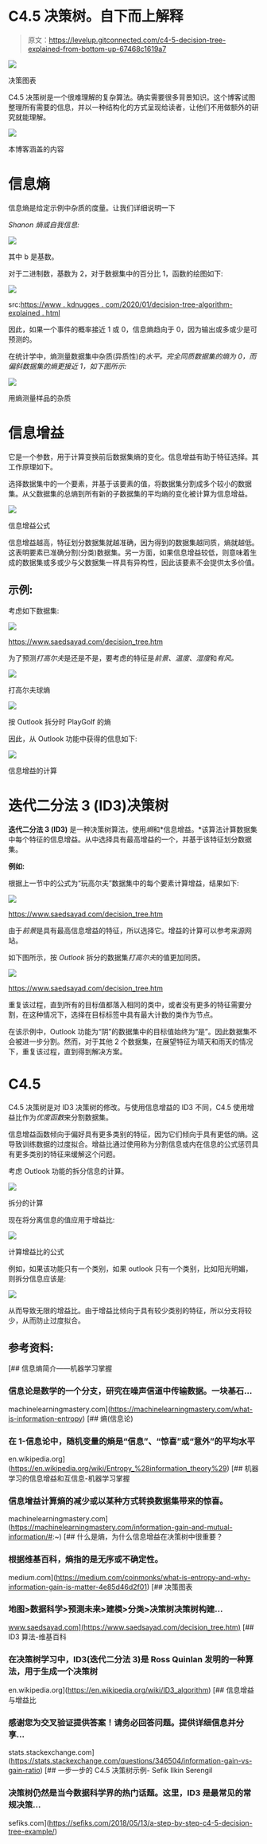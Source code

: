 # C4.5 决策树。自下而上解释

> 原文：<https://levelup.gitconnected.com/c4-5-decision-tree-explained-from-bottom-up-67468c1619a7>

![](img/49a30a7b52db0495613ad21db1fcf132.png)

决策图表

C4.5 决策树是一个很难理解的复杂算法。确实需要很多背景知识。这个博客试图整理所有需要的信息，并以一种结构化的方式呈现给读者，让他们不用做额外的研究就能理解。

![](img/172da7e120f781ab28d66aa1f3bca3aa.png)

本博客涵盖的内容

# 信息熵

信息熵是给定示例中杂质的度量。让我们详细说明一下

*Shanon 熵或自我信息:*

![](img/2f5f58a919e829343d4fe99e9fc6c95e.png)

其中 b 是基数。

对于二进制数，基数为 2，对于数据集中的百分比 1，函数的绘图如下:

![](img/5ad859b67a5392dc2644a8bc7a7a13be.png)

src:[https://www . kdnugges . com/2020/01/decision-tree-algorithm-explained . html](https://www.kdnuggets.com/2020/01/decision-tree-algorithm-explained.html)

因此，如果一个事件的概率接近 1 或 0，信息熵趋向于 0，因为输出或多或少是可预测的。

在统计学中，熵测量数据集中杂质(异质性)的*水平。完全同质数据集的熵为 0，而偏斜数据集的熵更接近 1，如下图所示:*

![](img/f6f8f4e968719f4e25860acdcf19e48e.png)

用熵测量样品的杂质

# 信息增益

它是一个参数，用于计算变换前后数据集熵的变化。信息增益有助于特征选择。其工作原理如下。

选择数据集中的一个要素，并基于该要素的值，将数据集分割成多个较小的数据集。从父数据集的总熵到所有新的子数据集的平均熵的变化被计算为信息增益。

![](img/022647d16ca38a00853dd6a68ababf7a.png)

信息增益公式

信息增益越高，特征划分数据集就越准确，因为得到的数据集越同质，熵就越低。这表明要素已准确分割(分类)数据集。另一方面，如果信息增益较低，则意味着生成的数据集或多或少与父数据集一样具有异构性，因此该要素不会提供太多价值。

## 示例:

考虑如下数据集:

![](img/a7ebd8747fdb8ff7dbf4a62484cc40e5.png)

https://www.saedsayad.com/decision_tree.htm

为了预测*打高尔夫*是还是不是，要考虑的特征是*前景、温度、湿度*和*有风。*

![](img/59cd121ba639f9e905d58c31b6f6220c.png)

打高尔夫球熵

![](img/e0a1332d79b5cfeae815e28f2ec1bfbe.png)

按 Outlook 拆分时 PlayGolf 的熵

因此，从 Outlook 功能中获得的信息如下:

![](img/bbd1615e988c183071ef9b956f5f7c79.png)

信息增益的计算

# **迭代二分法 3 (ID3)决策树**

**迭代二分法 3 (ID3)** 是一种决策树算法，使用*熵*和*信息增益。*该算法计算数据集中每个特征的信息增益。从中选择具有最高增益的一个，并基于该特征划分数据集。

**例如:**

根据上一节中的公式为“玩高尔夫”数据集中的每个要素计算增益，结果如下:

![](img/e76fc3e36206001bfcbe0bcb772b658d.png)

https://www.saedsayad.com/decision_tree.htm

由于*前景*是具有最高信息增益的特征，所以选择它。增益的计算可以参考来源网站。

如下图所示，按 *Outlook* 拆分的数据集*打高尔夫*的值更加同质。

![](img/61745e35ca75d60bf31ba54ad5d4b6b8.png)

https://www.saedsayad.com/decision_tree.htm

重复该过程，直到所有的目标值都落入相同的类中，或者没有更多的特征需要分割，在这种情况下，选择在目标标签中具有最大计数的类作为节点。

在该示例中，Outlook 功能为“阴”的数据集中的目标值始终为“是”。因此数据集不会被进一步分割。然而，对于其他 2 个数据集，在展望特征为晴天和雨天的情况下，重复该过程，直到得到解决方案。

# C4.5

C4.5 决策树是对 ID3 决策树的修改。与使用信息增益的 ID3 不同，C4.5 使用增益比作为*优度函数*来分割数据集。

信息增益函数倾向于偏好具有更多类别的特征，因为它们倾向于具有更低的熵。这导致训练数据的过度拟合。增益比通过使用称为分割信息或内在信息的公式惩罚具有更多类别的特征来缓解这个问题。

考虑 Outlook 功能的拆分信息的计算。

![](img/09ac34e3e1007c13d7e254959b127416.png)

拆分的计算

现在将分离信息的值应用于增益比:

![](img/3d5d534ee1fe2f946b08f01166dee3c8.png)

计算增益比的公式

例如，如果该功能只有一个类别，如果 outlook 只有一个类别，比如阳光明媚，则拆分信息应该是:

![](img/20495bf9a0713c78b9e09e4ced817dd1.png)

从而导致无限的增益比。由于增益比倾向于具有较少类别的特征，所以分支将较少，从而防止过度拟合。

## 参考资料:

[](https://machinelearningmastery.com/what-is-information-entropy) [## 信息熵简介——机器学习掌握

### 信息论是数学的一个分支，研究在噪声信道中传输数据。一块基石…

machinelearningmastery.com](https://machinelearningmastery.com/what-is-information-entropy) [](https://en.wikipedia.org/wiki/Entropy_%28information_theory%29) [## 熵(信息论)

### 在 1-信息论中，随机变量的熵是“信息”、“惊喜”或“意外”的平均水平

en.wikipedia.org](https://en.wikipedia.org/wiki/Entropy_%28information_theory%29) [](https://machinelearningmastery.com/information-gain-and-mutual-information/#:~) [## 机器学习的信息增益和互信息-机器学习掌握

### 信息增益计算熵的减少或以某种方式转换数据集带来的惊喜。

machinelearningmastery.com](https://machinelearningmastery.com/information-gain-and-mutual-information/#:~) [](https://medium.com/coinmonks/what-is-entropy-and-why-information-gain-is-matter-4e85d46d2f01) [## 什么是熵，为什么信息增益在决策树中很重要？

### 根据维基百科，熵指的是无序或不确定性。

medium.com](https://medium.com/coinmonks/what-is-entropy-and-why-information-gain-is-matter-4e85d46d2f01) [](https://www.saedsayad.com/decision_tree.htm) [## 决策图表

### 地图>数据科学>预测未来>建模>分类>决策树决策树构建…

www.saedsayad.com](https://www.saedsayad.com/decision_tree.htm) [](https://en.wikipedia.org/wiki/ID3_algorithm) [## ID3 算法-维基百科

### 在决策树学习中，ID3(迭代二分法 3)是 Ross Quinlan 发明的一种算法，用于生成一个决策树

en.wikipedia.org](https://en.wikipedia.org/wiki/ID3_algorithm) [](https://stats.stackexchange.com/questions/346504/information-gain-vs-gain-ratio) [## 信息增益与增益比

### 感谢您为交叉验证提供答案！请务必回答问题。提供详细信息并分享…

stats.stackexchange.com](https://stats.stackexchange.com/questions/346504/information-gain-vs-gain-ratio) [](https://sefiks.com/2018/05/13/a-step-by-step-c4-5-decision-tree-example/) [## 一步一步的 C4.5 决策树示例- Sefik Ilkin Serengil

### 决策树仍然是当今数据科学界的热门话题。这里，ID3 是最常见的常规决策…

sefiks.com](https://sefiks.com/2018/05/13/a-step-by-step-c4-5-decision-tree-example/)
